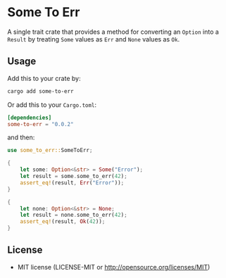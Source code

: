 # Some To Err

A single trait crate that provides a method for converting an `Option` into a `Result` by treating `Some` values as `Err` and `None` values as `Ok`.

## Usage

Add this to your crate by:
```bash
cargo add some-to-err
```

Or add this to your `Cargo.toml`:
```toml
[dependencies]
some-to-err = "0.0.2"
```

and then:
```rust
use some_to_err::SomeToErr;

{
    let some: Option<&str> = Some("Error");
    let result = some.some_to_err(42);
    assert_eq!(result, Err("Error"));
}

{
    let none: Option<&str> = None;
    let result = none.some_to_err(42);
    assert_eq!(result, Ok(42));
}
```

## License
- MIT license (LICENSE-MIT or http://opensource.org/licenses/MIT)
